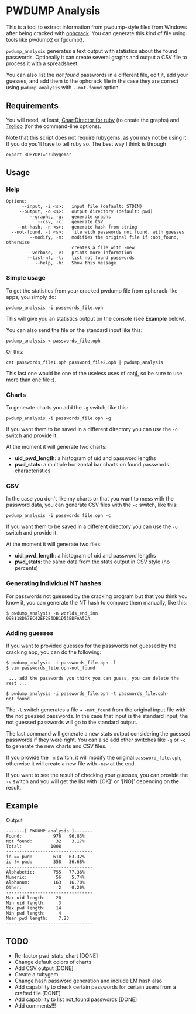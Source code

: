 # PWDUMP Analysis #

This is a tool to extract information from pwdump-style files from Windows after
being cracked with [ophcrack][1]. You can generate this kind of file using tools
like pwdump[2] or fgdump[3].

  [1]: http://ophcrack.sourceforge.net
  [2]: http://
  [3]: http://

`pwdump_analysis` generates a text output with statistics about the found
passwords. Optionally it can create several graphs and output a CSV file to
process it with a spreadsheet. 

You can also list the _not found_ passwords in a different file, edit it, add
your guesses, and add them to the ophcrack file in the case they are correct
using `pwdump_analysis` with `--not-found` option.

## Requirements ##

You will need, at least, [ChartDirector for ruby][2] (to create the graphs) and
[Trollop][3] (for the command-line options).

  [2]: http://www.advsofteng.com/cdruby.html
  [3]: http://trollop.rubyforge.org/

Note that this script does not require rubygems, as you may not be using it. If
you do you'll have to tell ruby so. The best way I think is through 

    export RUBYOPT="rubygems"

## Usage ##

### Help ###

    Options:
          --input, -i <s>:   input file (default: STDIN)
         --output, -o <s>:   output directory (default: pwd)
             --graphs, -g:   generate graphs
                --csv, -c:   generate CSV
        --nt-hash, -n <s>:   generate hash from string
      --not-found, -t <s>:   file with passwords not found, with guesses
             --modify, -m:   modifies the original file if :not_found, otherwise
                             creates a file with -new
            --verbose, -v:   prints more information
            --list-nf, -l:   list not found passwords
               --help, -h:   Show this message


### Simple usage ###

To get the statistics from your cracked pwdump file from ophcrack-like apps, you
simply do:

    pwdump_analysis -i passwords_file.oph

This will give you an statistics output on the console (see **Example** below).

You can also send the file on the standard input like this:

    pwdump_analysis < passwords_file.oph

Or this:

    cat passwords_file1.oph password_file2.oph | pwdump_analysis

This last one would be one of the useless uses of cat[4], so be sure to use more
than one file :).

  [4]: http:// 

### Charts ###

To generate charts you add the `-g` switch, like this:

    pwdump_analysis -i passwords_file.oph -g

If you want them to be saved in a different directory you can use the `-o`
switch and provide it.

At the moment it will generate two charts:

* **uid_pwd_length**: a histogram of uid and password lengths
* **pwd_stats**: a multiple horizontal bar charts on found passwords
characteristics

### CSV ###

In the case you don't like my charts or that you want to mess with the password
data, you can generate CSV files with the `-c` switch, like this:

    pwdump_analysis -i passwords_file.oph -c

If you want them to be saved in a different directory you can use the `-o`
switch and provide it.

At the moment it will generate two files:

* **uid_pwd_length**: a histogram of uid and password lengths
* **pwd_stats**: the same data from the stats output in CSV style (no percents)

### Generating individual NT hashes ###

For passwords not guessed by the cracking program but that you think you know
it, you can generate the NT hash to compare them manually, like this:

    $ pwdump_analysis -n worlds_end_inn
    098118D67EC42EF2E6DB1D53EDFAA5DA

### Adding guesses ###

If you want to provided guesses for the passwords not guessed by the cracking
app, you can do the following:

    $ pwdump_analysis -i passwords_file.oph -l
    $ vim passwords_file.oph-not_found

     ... add the passwords you think you can guess, you can delete the rest ...

    $ pwdump_analysis -i passwords_file.oph -t passwords_file.oph-not_found

The `-l` switch generates a file + `-not_found` from the original input file
with the not guessed passwords. In the case that input is the standard input,
the not guessed passwords will go to the standard output.

The last command will generate a new stats output considering the guessed
passwords if they were right. You can also add other switches like `-g` or `-c`
to generate the new charts and CSV files.

If you provide the `-m` switch, it will modify the original `password_file.oph`,
otherwise it will create a new file with `-new` at the end.

If you want to see the result of checking your guesses, you can provide the `-v`
switch and you will get the list with '[OK]' or '[NO]' depending on the result.

## Example ##

Output

    -------[ PWDUMP analysis ]-------
    Found:            976   96.83%
    Not found:         32    3.17%
    Total:           1008
    ---------------------------------
    id == pwd:        618   63.32%
    id != pwd:        358   36.68%
    ---------------------------------
    Alphabetic:       755   77.36%
    Numeric:           56    5.74%
    Alphanum:         163   16.70%
    Other:              2    0.20%
    ---------------------------------
    Max uid length:    20
    Min uid length:     3
    Max pwd length:    14
    Min pwd length:     4
    Mean pwd length:    7.23
    ---------------------------------

## TODO ##

* Re-factor pwd_stats_chart [DONE]
* Change default colors of charts
* Add CSV output [DONE]
* Create a rubygem
* Change hash password generation and include LM hash also
* Add capability to check certain passwords for certain users from a crafted
file [DONE]
* Add capability to list not_found passwords [DONE]
* Add comments!!!
